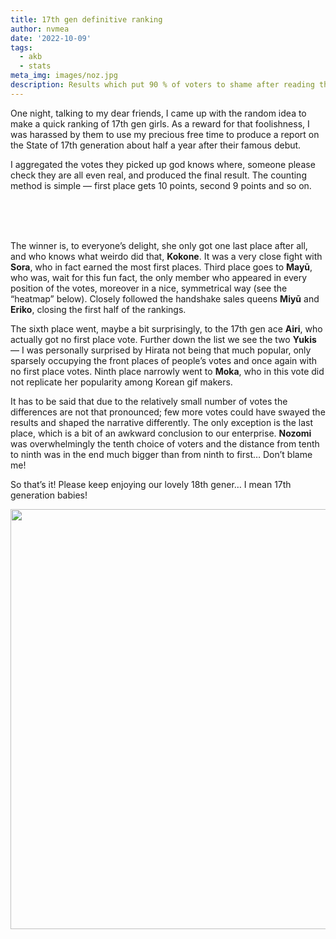 ```yaml
---
title: 17th gen definitive ranking
author: nvmea
date: '2022-10-09'
tags:
  - akb
  - stats
meta_img: images/noz.jpg
description: Results which put 90 % of voters to shame after reading them.
---
```


<script src="{{< blogdown/postref >}}index_files/core-js/shim.min.js"></script>
<script src="{{< blogdown/postref >}}index_files/react/react.min.js"></script>
<script src="{{< blogdown/postref >}}index_files/react/react-dom.min.js"></script>
<script src="{{< blogdown/postref >}}index_files/reactwidget/react-tools.js"></script>
<script src="{{< blogdown/postref >}}index_files/htmlwidgets/htmlwidgets.js"></script>
<link href="{{< blogdown/postref >}}index_files/reactable/reactable.css" rel="stylesheet" />
<script src="{{< blogdown/postref >}}index_files/reactable-binding/reactable.js"></script>
<script src="{{< blogdown/postref >}}index_files/core-js/shim.min.js"></script>
<script src="{{< blogdown/postref >}}index_files/react/react.min.js"></script>
<script src="{{< blogdown/postref >}}index_files/react/react-dom.min.js"></script>
<script src="{{< blogdown/postref >}}index_files/reactwidget/react-tools.js"></script>
<script src="{{< blogdown/postref >}}index_files/htmlwidgets/htmlwidgets.js"></script>
<link href="{{< blogdown/postref >}}index_files/reactable/reactable.css" rel="stylesheet" />
<script src="{{< blogdown/postref >}}index_files/reactable-binding/reactable.js"></script>

One night, talking to my dear friends, I came up with the random idea to make a quick ranking of 17th gen girls. As a reward for that foolishness, I was harassed by them to use my precious free time to produce a report on the State of 17th generation about half a year after their famous debut.

I aggregated the votes they picked up god knows where, someone please check they are all even real, and produced the final result. The counting method is simple — first place gets 10 points, second 9 points and so on.

<br>

<div id="htmlwidget-1" class="reactable html-widget" style="width:auto;height:auto;"></div>
<script type="application/json" data-for="htmlwidget-1">{"x":{"tag":{"name":"Reactable","attribs":{"data":{"Member":["Kohama Kokone","Yamazaki Sora","Masai Mayū","Mizushima Miyū","Hashimoto Eriko","Satō Airi","Ōta Yuki","Hirata Yuki","Hotei Moka","Hatakeyama Nozomi"],"Points":[106,101,95,92,88,84,81,77,76,25],"Average Rank":[3.93,4.27,4.67,4.87,5.13,5.4,5.6,5.87,5.93,9.33],"Standings":[1,2,3,4,5,6,7,8,9,10]},"columns":[{"id":"Member","name":"Member","type":"character","sortNALast":true,"headerClassName":"sort-header","defaultSortDesc":false},{"id":"Points","name":"Points","type":"numeric","sortNALast":true,"headerClassName":"sort-header"},{"id":"Average Rank","name":"Average Rank","type":"numeric","sortNALast":true,"headerClassName":"sort-header","defaultSortDesc":false},{"id":"Standings","name":"Standings","type":"numeric","sortNALast":true,"headerClassName":"sort-header"}],"defaultSortDesc":true,"defaultPageSize":10,"borderless":true,"showSortIcon":false,"rowClassName":"my-row","theme":{"cellStyle":{"display":"flex","flexDirection":"column","justifyContent":"center"}},"dataKey":"df930282c7448fd436a178830d9d1723"},"children":[]},"class":"reactR_markup"},"evals":[],"jsHooks":[]}</script>

<br>

<br>

The winner is, to everyone’s delight, she only got one last place after all, and who knows what weirdo did that, **Kokone**. It was a very close fight with **Sora**, who in fact earned the most first places. Third place goes to **Mayū**, who was, wait for this fun fact, the only member who appeared in every position of the votes, moreover in a nice, symmetrical way (see the “heatmap” below). Closely followed the handshake sales queens **Miyū** and **Eriko**, closing the first half of the rankings.

The sixth place went, maybe a bit surprisingly, to the 17th gen ace **Airi**, who actually got no first place vote. Further down the list we see the two **Yukis** — I was personally surprised by Hirata not being that much popular, only sparsely occupying the front places of people’s votes and once again with no first place votes. Ninth place narrowly went to **Moka**, who in this vote did not replicate her popularity among Korean gif makers.

It has to be said that due to the relatively small number of votes the differences are not that pronounced; few more votes could have swayed the results and shaped the narrative differently. The only exception is the last place, which is a bit of an awkward conclusion to our enterprise. **Nozomi** was overwhelmingly the tenth choice of voters and the distance from tenth to ninth was in the end much bigger than from ninth to first… Don’t blame me!

So that’s it! Please keep enjoying our lovely 18th gener… I mean 17th generation babies!

<img src="{{< blogdown/postref >}}index_files/figure-html/unnamed-chunk-2-1.png" width="672" />

<div id="htmlwidget-2" class="reactable html-widget" style="width:auto;height:auto;"></div>
<script type="application/json" data-for="htmlwidget-2">{"x":{"tag":{"name":"Reactable","attribs":{"data":{"...1":[1,2,3,4,5,6,7,8,9,10],"nvmea":["Mizushima Miyū","Ōta Yuki","Hirata Yuki","Hashimoto Eriko","Masai Mayū","Satō Airi","Yamazaki Sora","Hatakeyama Nozomi","Hotei Moka","Kohama Kokone"],"mana<3":["Kohama Kokone","Yamazaki Sora","Mizushima Miyū","Masai Mayū","Hotei Moka","Hashimoto Eriko","Hirata Yuki","Ōta Yuki","Satō Airi","Hatakeyama Nozomi"],"otabe<3":["Yamazaki Sora","Mizushima Miyū","Ōta Yuki","Satō Airi","Kohama Kokone","Hirata Yuki","Masai Mayū","Hotei Moka","Hashimoto Eriko","Hatakeyama Nozomi"],"wlerin":["Yamazaki Sora","Satō Airi","Kohama Kokone","Mizushima Miyū","Hirata Yuki","Hashimoto Eriko","Ōta Yuki","Hatakeyama Nozomi","Hotei Moka","Masai Mayū"],"Peachie":["Yamazaki Sora","Masai Mayū","Satō Airi","Mizushima Miyū","Hashimoto Eriko","Hotei Moka","Hirata Yuki","Ōta Yuki","Kohama Kokone","Hatakeyama Nozomi"],"Lusankya":["Masai Mayū","Kohama Kokone","Yamazaki Sora","Hotei Moka","Ōta Yuki","Hirata Yuki","Satō Airi","Hashimoto Eriko","Mizushima Miyū","Hatakeyama Nozomi"],"Mettehpfan":["Hashimoto Eriko","Kohama Kokone","Hotei Moka","Mizushima Miyū","Satō Airi","Yamazaki Sora","Hirata Yuki","Masai Mayū","Ōta Yuki","Hatakeyama Nozomi"],"the_observer":["Masai Mayū","Hashimoto Eriko","Yamazaki Sora","Satō Airi","Hotei Moka","Mizushima Miyū","Hatakeyama Nozomi","Ōta Yuki","Kohama Kokone","Hirata Yuki"],"skyrin":["Ōta Yuki","Hirata Yuki","Masai Mayū","Kohama Kokone","Hashimoto Eriko","Mizushima Miyū","Hotei Moka","Satō Airi","Yamazaki Sora","Hatakeyama Nozomi"],"Bleat":["Kohama Kokone","Mizushima Miyū","Hotei Moka","Masai Mayū","Ōta Yuki","Hirata Yuki","Hashimoto Eriko","Yamazaki Sora","Satō Airi","Hatakeyama Nozomi"],"Kokkokrunch":["Kohama Kokone","Yamazaki Sora","Masai Mayū","Mizushima Miyū","Satō Airi","Hirata Yuki","Ōta Yuki","Hatakeyama Nozomi","Hashimoto Eriko","Hotei Moka"],"SunnyHighland":["Yamazaki Sora","Satō Airi","Hotei Moka","Kohama Kokone","Hashimoto Eriko","Hirata Yuki","Mizushima Miyū","Ōta Yuki","Masai Mayū","Hatakeyama Nozomi"],"mae":["Ōta Yuki","Yamazaki Sora","Kohama Kokone","Satō Airi","Masai Mayū","Hashimoto Eriko","Hotei Moka","Hirata Yuki","Mizushima Miyū","Hatakeyama Nozomi"],"Yunsua":["Hashimoto Eriko","Masai Mayū","Kohama Kokone","Ōta Yuki","Hirata Yuki","Satō Airi","Mizushima Miyū","Yamazaki Sora","Hotei Moka","Hatakeyama Nozomi"],"tszchinggg":["Hotei Moka","Kohama Kokone","Hashimoto Eriko","Hirata Yuki","Mizushima Miyū","Masai Mayū","Satō Airi","Ōta Yuki","Hatakeyama Nozomi","Yamazaki Sora"]},"columns":[{"id":"...1","name":"Rank","type":"numeric","style":{"position":"sticky","left":0,"background":"#fff","zIndex":1},"headerStyle":{"position":"sticky","left":0,"background":"#fff","zIndex":1}},{"id":"nvmea","name":"nvmea","type":"character"},{"id":"mana<3","name":"mana<3","type":"character"},{"id":"otabe<3","name":"otabe<3","type":"character"},{"id":"wlerin","name":"wlerin","type":"character"},{"id":"Peachie","name":"Peachie","type":"character"},{"id":"Lusankya","name":"Lusankya","type":"character"},{"id":"Mettehpfan","name":"Mettehpfan","type":"character"},{"id":"the_observer","name":"the_observer","type":"character"},{"id":"skyrin","name":"skyrin","type":"character"},{"id":"Bleat","name":"Bleat","type":"character"},{"id":"Kokkokrunch","name":"Kokkokrunch","type":"character"},{"id":"SunnyHighland","name":"SunnyHighland","type":"character"},{"id":"mae","name":"mae","type":"character"},{"id":"Yunsua","name":"Yunsua","type":"character"},{"id":"tszchinggg","name":"tszchinggg","type":"character"}],"sortable":false,"defaultPageSize":10,"bordered":true,"compact":true,"style":{"fontSize":14},"dataKey":"474e971d5fe435fb584b494b3d22bd41"},"children":[]},"class":"reactR_markup"},"evals":[],"jsHooks":[]}</script>
<style type="text/css">
.sort-header[aria-sort="ascending"] {
  box-shadow: inset 0 3px 0 0 rgba(0, 0, 0, 0.6) !important;
}
.sort-header[aria-sort="descending"] {
  box-shadow: inset 0 -3px 0 0 rgba(0, 0, 0, 0.6) !important;
}
.sort-header {
  transition: box-shadow 0.3s cubic-bezier(0.175, 0.885, 0.32, 1.275);
}
.my-row:hover {
  background-color: #FFE6E6;
}
</style>
